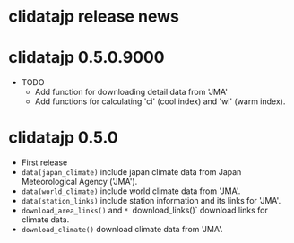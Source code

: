 # clidatajp release news


# clidatajp 0.5.0.9000

* TODO
  * Add function for downloading detail data from 'JMA'
  * Add functions for calculating 'ci' (cool index) and 'wi' (warm index).

# clidatajp 0.5.0

* First release
* `data(japan_climate)` include japan climate data from Japan Meteorological Agency ('JMA').
* `data(world_climate)` include world climate data from 'JMA'.
* `data(station_links)` include station information and its links for 'JMA'.
* `download_area_links()` and `* `download_links()` download links for climate data. 
* `download_climate()` download climate data from 'JMA'.

